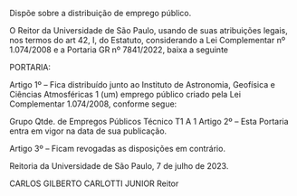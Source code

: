 Dispõe sobre a distribuição de emprego público.

O Reitor da Universidade de São Paulo, usando de suas atribuições legais, nos termos do art 42, I, do Estatuto, considerando a Lei Complementar nº 1.074/2008 e a Portaria GR nº 7841/2022, baixa a seguinte

PORTARIA:

Artigo 1º – Fica distribuído junto ao Instituto de Astronomia, Geofísica e Ciências Atmosféricas 1 (um) emprego público criado pela Lei Complementar 1.074/2008, conforme segue:

Grupo	Qtde. de Empregos Públicos
Técnico T1 A	1
Artigo 2º – Esta Portaria entra em vigor na data de sua publicação.

Artigo 3º – Ficam revogadas as disposições em contrário.

Reitoria da Universidade de São Paulo, 7 de julho de 2023.

CARLOS GILBERTO CARLOTTI JUNIOR
Reitor